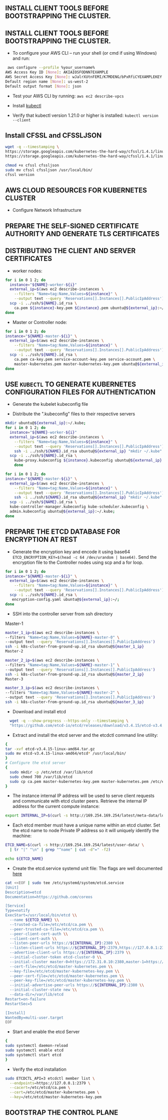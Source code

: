 ## INSTALL CLIENT TOOLS BEFORE BOOTSTRAPPING THE CLUSTER.

## INSTALL CLIENT TOOLS BEFORE BOOTSTRAPPING THE CLUSTER.

- To configure your AWS CLI – run your shell (or cmd if using Windows) and run:

```sh
 aws configure --profile %your_username%
AWS Access Key ID [None]: AKIAIOSFODNN7EXAMPLE
AWS Secret Access Key [None]: wJalrXUtnFEMI/K7MDENG/bPxRfiCYEXAMPLEKEY
Default region name [None]: us-west-2
Default output format [None]: json
```

- Test your AWS CLI by running: `aws ec2 describe-vpcs`

- Install [kubectl](https://kubernetes.io/docs/tasks/tools/install-kubectl-linux/)

- Verify that kubectl version 1.21.0 or higher is installed: `kubectl version --client`

## Install CFSSL and CFSSLJSON

```sh
wget -q --timestamping \
https://storage.googleapis.com/kubernetes-the-hard-way/cfssl/1.4.1/linux/cfssl \
https://storage.googleapis.com/kubernetes-the-hard-way/cfssl/1.4.1/linux/cfssljson

chmod +x cfssl cfssljson
sudo mv cfssl cfssljson /usr/local/bin/
cfssl version
```

## AWS CLOUD RESOURCES FOR KUBERNETES CLUSTER

- Configure Network Infrastructure

## PREPARE THE SELF-SIGNED CERTIFICATE AUTHORITY AND GENERATE TLS CERTIFICATES

## DISTRIBUTING THE CLIENT AND SERVER CERTIFICATES

- worker nodes:

```sh
for i in 0 1 2; do
  instance="${NAME}-worker-${i}"
  external_ip=$(aws ec2 describe-instances \
    --filters "Name=tag:Name,Values=${instance}" \
    --output text --query 'Reservations[].Instances[].PublicIpAddress')
  scp -i ../ssh/${NAME}.id_rsa \
    ca.pem ${instance}-key.pem ${instance}.pem ubuntu@${external_ip}:~/; \
done
```

- Master or Controller node:

```sh
for i in 0 1 2; do
instance="${NAME}-master-${i}" \
  external_ip=$(aws ec2 describe-instances \
    --filters "Name=tag:Name,Values=${instance}" \
    --output text --query 'Reservations[].Instances[].PublicIpAddress')
  scp -i ../ssh/${NAME}.id_rsa \
    ca.pem ca-key.pem service-account-key.pem service-account.pem \
    master-kubernetes.pem master-kubernetes-key.pem ubuntu@${external_ip}:~/;
done
```

## USE `KUBECTL` TO GENERATE KUBERNETES CONFIGURATION FILES FOR AUTHENTICATION

- Generate the kubelet kubeconfig file

- Distribute the ".kubeconfig" files to their respective servers

```sh
mkdir ubuntu@${external_ip}:~/.kube;
for i in 0 1 2; do
  instance="${NAME}-worker-${i}"
  external_ip=$(aws ec2 describe-instances \
    --filters "Name=tag:Name,Values=${instance}" \
    --output text --query 'Reservations[].Instances[].PublicIpAddress')
    ssh -i ../ssh/${NAME}.id_rsa ubuntu@${external_ip} "mkdir ~/.kube"
  scp -i ../ssh/${NAME}.id_rsa \
    kube-proxy.kubeconfig ${instance}.kubeconfig ubuntu@${external_ip}:~/.kube; 
    done

for i in 0 1 2; do
instance="${NAME}-master-${i}" \
  external_ip=$(aws ec2 describe-instances \
    --filters "Name=tag:Name,Values=${instance}" \
    --output text --query 'Reservations[].Instances[].PublicIpAddress')
    ssh -i ../ssh/${NAME}.id_rsa ubuntu@${external_ip} "mkdir ~/.kube"
  scp -i ../ssh/${NAME}.id_rsa \
  kube-controller-manager.kubeconfig kube-scheduler.kubeconfig \
  admin.kubeconfig ubuntu@${external_ip}:~/.kube;
done
```

## PREPARE THE ETCD DATABASE FOR ENCRYPTION AT REST

- Generate the encryption key and encode it using base64 `ETCD_ENCRYPTION_KEY=$(head -c 64 /dev/urandom | base64)`. Send the encryption file to the Controller nodes using scp and a for loop.

```sh
for i in 0 1 2; do
instance="${NAME}-master-${i}" \
  external_ip=$(aws ec2 describe-instances \
    --filters "Name=tag:Name,Values=${instance}" \
    --output text --query 'Reservations[].Instances[].PublicIpAddress')
  scp -i ../ssh/${NAME}.id_rsa \
   encryption-config.yaml ubuntu@${external_ip}:~/;
done
```

- SSH into the controller server from ssh directory

Master-1

```sh
master_1_ip=$(aws ec2 describe-instances \
--filters "Name=tag:Name,Values=${NAME}-master-0" \
--output text --query 'Reservations[].Instances[].PublicIpAddress')
ssh -i k8s-cluster-from-ground-up.id_rsa ubuntu@${master_1_ip}
Master-2

master_2_ip=$(aws ec2 describe-instances \
--filters "Name=tag:Name,Values=${NAME}-master-1" \
--output text --query 'Reservations[].Instances[].PublicIpAddress')
ssh -i k8s-cluster-from-ground-up.id_rsa ubuntu@${master_2_ip}
Master-3

master_3_ip=$(aws ec2 describe-instances \
--filters "Name=tag:Name,Values=${NAME}-master-2" \
--output text --query 'Reservations[].Instances[].PublicIpAddress')
ssh -i k8s-cluster-from-ground-up.id_rsa ubuntu@${master_3_ip}
```

- Download and install etcd

```sh
  wget -q --show-progress --https-only --timestamping \
  "https://github.com/etcd-io/etcd/releases/download/v3.4.15/etcd-v3.4.15-linux-amd64.tar.gz"

```

- Extract and install the etcd server and the etcdctl command line utility:

```sh
{
tar -xvf etcd-v3.4.15-linux-amd64.tar.gz
sudo mv etcd-v3.4.15-linux-amd64/etcd* /usr/local/bin/
}
# Configure the etcd server
{
  sudo mkdir -p /etc/etcd /var/lib/etcd
  sudo chmod 700 /var/lib/etcd
  sudo cp ca.pem master-kubernetes-key.pem master-kubernetes.pem /etc/etcd/
}
```

- The instance internal IP address will be used to serve client requests and communicate with etcd cluster peers. Retrieve the internal IP address for the current compute instance:
```sh
export INTERNAL_IP=$(curl -s http://169.254.169.254/latest/meta-data/local-ipv4)
```

- Each etcd member must have a unique name within an etcd cluster. Set the etcd name to node Private IP address so it will uniquely identify the machine:

```sh
ETCD_NAME=$(curl -s http://169.254.169.254/latest/user-data/ \
  | tr "|" "\n" | grep "^name" | cut -d"=" -f2)

echo ${ETCD_NAME}
```

- Create the etcd.service systemd unit file:
The flags are well documented [here](https://www.bookstack.cn/read/etcd-3.2.17-en/717bafd59fa87192.md)
```sh
cat <<EOF | sudo tee /etc/systemd/system/etcd.service
[Unit]
Description=etcd
Documentation=https://github.com/coreos

[Service]
Type=notify
ExecStart=/usr/local/bin/etcd \\
  --name ${ETCD_NAME} \\
  --trusted-ca-file=/etc/etcd/ca.pem \\
  --peer-trusted-ca-file=/etc/etcd/ca.pem \\
  --peer-client-cert-auth \\
  --client-cert-auth \\
  --listen-peer-urls https://${INTERNAL_IP}:2380 \\
  --listen-client-urls https://${INTERNAL_IP}:2379,https://127.0.0.1:2379 \\
  --advertise-client-urls https://${INTERNAL_IP}:2379 \\
  --initial-cluster-token etcd-cluster-0 \\
  --initial-cluster master-0=https://172.31.0.10:2380,master-1=https://172.31.0.11:2380,master-2=https://172.31.0.12:2380 \\
  --cert-file=/etc/etcd/master-kubernetes.pem \\
  --key-file=/etc/etcd/master-kubernetes-key.pem \\
  --peer-cert-file=/etc/etcd/master-kubernetes.pem \\
  --peer-key-file=/etc/etcd/master-kubernetes-key.pem \\
  --initial-advertise-peer-urls https://${INTERNAL_IP}:2380 \\
  --initial-cluster-state new \\
  --data-dir=/var/lib/etcd
Restart=on-failure
RestartSec=5

[Install]
WantedBy=multi-user.target
EOF
```

- Start and enable the etcd Server

```sh
{
sudo systemctl daemon-reload
sudo systemctl enable etcd
sudo systemctl start etcd
}
```

- Verify the etcd installation

```sh
sudo ETCDCTL_API=3 etcdctl member list \
  --endpoints=https://127.0.0.1:2379 \
  --cacert=/etc/etcd/ca.pem \
  --cert=/etc/etcd/master-kubernetes.pem \
  --key=/etc/etcd/master-kubernetes-key.pem
```

## BOOTSTRAP THE CONTROL PLANE